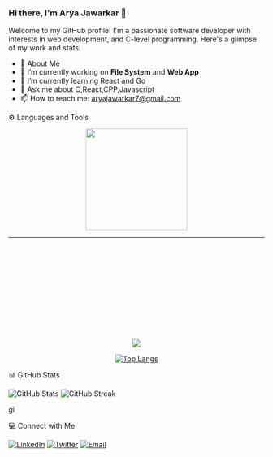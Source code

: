 ### Hi there, I'm Arya Jawarkar 👋

 Welcome to my GitHub profile! I'm a passionate software developer with interests in web development, and C-level programming. Here's a glimpse of my work and stats!



- 🚀 About Me
- 🔭 I’m currently working on **File System** and **Web App**
- 🌱 I’m currently learning React and Go
- 💬 Ask me about C,React,CPP,Javascript
- 📫 How to reach me: aryajawarkar7@gmail.com

⚙️ Languages and Tools
<div id="header" align="center">
  <img src="https://media.giphy.com/media/i4MAH84pqe2m2aVojc/giphy.gif" width="200" height="200"/>
</div>
<hr/>

<div align="center" style="margin-top:200px">
<img src="https://github-readme-streak-stats.herokuapp.com/?user=megh16123&count_private=true&include_all_commits=true&&theme=dracula"/>
</div>

<div align="center">
  
[![Top Langs](https://github-readme-stats.vercel.app/api/top-langs/?username=megh16123&layout=compact&theme=dracula)](https://github.com/megh16123)
</div>


📊 GitHub Stats
<p align="left"> <img src="https://github-readme-stats.vercel.app/api?username=AryaJawarkar&show_icons=true&theme=radical" alt="GitHub Stats" /> <img src="https://github-readme-streak-stats.herokuapp.com/?user=AryaJawarkar&theme=radical" alt="GitHub Streak" /> </p>gi

💻 Connect with Me
<p align="left"> <a href="https://www.linkedin.com/in/aryaJawarkar/" target="blank"><img src="https://img.shields.io/badge/-LinkedIn-0077B5?logo=linkedin&logoColor=white" alt="LinkedIn" /></a> <a href="https://x.com/arya_jawar55183" target="blank"><img src="https://img.shields.io/badge/-Twitter-1DA1F2?logo=twitter&logoColor=white" alt="Twitter" /></a> <a href="mailto:aryajawarkar7@gmail.com"><img src="https://img.shields.io/badge/-Email-D14836?logo=gmail&logoColor=white" alt="Email" /></a> </p>
